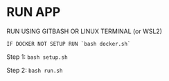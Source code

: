 # RUN APP

RUN USING GITBASH OR LINUX TERMINAL (or WSL2)

	IF DOCKER NOT SETUP RUN `bash docker.sh`

Step 1:
   `bash setup.sh`

Step 2:
   `bash run.sh`

